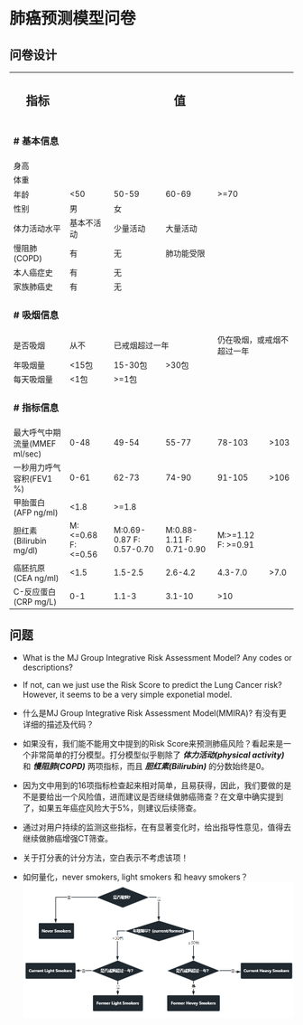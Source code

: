 # 肺癌预测模型问卷
## 问卷设计


<table>
    <tr>
        <th><h2><b>指标</b></h2></th><th colspan="5"><h2><b>值</b></h2></th>
    </tr>
    <tr>
        <td  colspan="6"><h3><b># 基本信息</b></h3></td>
    </tr>
    <tr>
        <td>身高</td>
    </tr>
    <tr>
        <td>体重</td>
    </tr>
    <tr>
        <td>年龄</td><td><50</td><td>50-59</td><td>60-69</td><td>>=70</td>
    </tr>
    <tr>
        <td>性别</td><td>男</td><td>女</td>
    </tr>
    <tr>
        <td>体力活动水平</td><td>基本不活动</td><td>少量活动</td><td>大量活动</td>
    </tr>
    <tr>
        <td>慢阻肺(COPD)</td><td>有</td><td>无</td><td colspan="2">肺功能受限</td>
    </tr>
    <tr>
        <td>本人癌症史</td><td>有</td><td>无</td>
    </tr>
    <tr>
        <td>家族肺癌史</td><td>有</td><td>无</td>
    </tr>
    <tr>
        <td  colspan="6"><h3><b># 吸烟信息</b></h3></td>
    </tr>
    <tr>
        <td>是否吸烟</td><td>从不</td><td colspan="2">已戒烟超过一年</td><td colspan="2">仍在吸烟，或戒烟不超过一年</td>
    </tr>
    <tr>
        <td>年吸烟量</td><td><15包</td><td>15-30包</td><td>>30包</td>
    </tr>
    <tr>
        <td>每天吸烟量</td><td><1包</td><td>>=1包</td>
    </tr>
    <tr>
        <td  colspan="6"><h3><b># 指标信息</b></h3></td>
    </tr>
    <tr>
        <td>最大呼气中期流量(MMEF ml/sec)</td><td>0-48</td><td>49-54</td><td>55-77</td><td>78-103</td><td>>103</td>
    </tr>
        <tr>
        <td>一秒用力呼气容积(FEV1 %)</td><td>0-61</td><td>62-73</td><td>74-90</td><td>91-105</td><td>>106</td>
    </tr>
    <tr>
        <td>甲胎蛋白(AFP ng/ml)</td><td><1.8</td><td>>=1.8</td>
    </tr>
    <tr>
        <td>胆红素(Bilirubin mg/dl)</td><td>M:<=0.68 F: <=0.56</td><td>M:0.69-0.87 F: 0.57-0.70</td><td>M:0.88-1.11 F: 0.71-0.90</td><td>M:>=1.12 F: >=0.91</td>
    </tr>
    <tr>
        <td>癌胚抗原(CEA ng/ml)</td><td><1.5</td><td>1.5-2.5</td><td>2.6-4.2</td><td>4.3-7.0</td><td>>7.0</td>
    </tr>
    <tr>
        <td>C-反应蛋白(CRP mg/L)</td><td>0-1</td><td>1.1-3</td><td>3.1-10</td><td>>10</td>
    </tr>
</table>


## 问题

- What is the MJ Group Integrative Risk Assessment Model? Any codes or descriptions?
- If not, can we just use the Risk Score to predict the Lung Cancer risk? However, it seems to be a very simple exponetial model.

- 什么是MJ Group Integrative Risk Assessment Model(MMIRA)? 有没有更详细的描述及代码？
- 如果没有，我们能不能用文中提到的Risk Score来预测肺癌风险？看起来是一个非常简单的打分模型。打分模型似乎剔除了 ***体力活动(physical activity)*** 和 ***慢阻肺(COPD)*** 两项指标，而且 ***胆红素(Bilirubin)*** 的分数始终是0。
- 因为文中用到的16项指标检查起来相对简单，且易获得，因此，我们要做的是不是要给出一个风险值，进而建议是否继续做肺癌筛查？在文章中确实提到了，如果五年癌症风险大于5%，则建议后续筛查。
- 通过对用户持续的监测这些指标，在有显著变化时，给出指导性意见，值得去继续做肺癌增强CT筛查。
- 关于打分表的计分方法，空白表示不考虑该项！
- 如何量化，never smokers, light smokers 和 heavy smokers？
![吸烟](./Smoker.png)